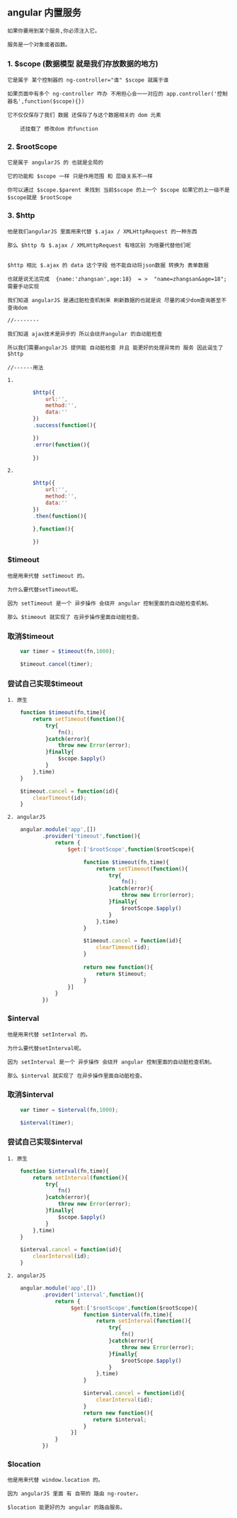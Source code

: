 ## angular 内置服务

    如果你要用到某个服务,你必须注入它。

    服务是一个对象或者函数。

### 1. $scope (数据模型 就是我们存放数据的地方)

    它是属于 某个控制器的 ng-controller="谁" $scope 就属于谁

    如果页面中有多个 ng-controller 咋办 不用担心会一一对应的 app.controller('控制器名',function($scope){})

    它不仅仅保存了我们 数据 还保存了与这个数据相关的 dom 元素

        还挂载了 修改dom 的function 

### 2. $rootScope

    它是属于 angularJS 的 也就是全局的

    它的功能和 $scope 一样 只是作用范围 和 层级关系不一样

    你可以通过 $scope.$parent 来找到 当前$scope 的上一个 $scope 如果它的上一级不是$scope就是 $rootScope

### 3. $http

    他是我们angularJS 里面用来代替 $.ajax / XMLHttpRequest 的一种东西

    那么 $http 与 $.ajax / XMLHttpRequest 有啥区别 为啥要代替他们呢


    $http 相比 $.ajax 的 data 这个字段 他不能自动将json数据 转换为 表单数据

    也就是说无法完成  {name:'zhangsan',age:18}  = >  "name=zhangsan&age=18"; 需要手动实现

    我们知道 angularJS 是通过脏检查机制来 刷新数据的也就是说 尽量的减少dom查询甚至不查询dom

    //--------

    我们知道 ajax技术是异步的 所以会绕开angular 的自动脏检查

    所以我们需要angularJS 提供能 自动脏检查 并且 能更好的处理异常的 服务 因此诞生了 $http

    //------用法

    1.
```js
        $http({
            url:'',
            method:'',
            data:''
        })
        .success(function(){

        })
        .error(function(){
            
        })
```

    2.
```js
        $http({
            url:'',
            method:'',
            data:''
        })
        .then(function(){

        },function(){

        })
```

### $timeout

    他是用来代替 setTimeout 的。

    为什么要代替setTimeout呢。

    因为 setTimeout 是一个 异步操作 会绕开 angular 控制里面的自动脏检查机制。

    那么 $timeout 就实现了 在异步操作里面自动脏检查。

### 取消$timeout
```js
    var timer = $timeout(fn,1000);

    $timeout.cancel(timer);
```

### 尝试自己实现$timeout

    1. 原生
```js
    function $timeout(fn,time){
        return setTimeout(function(){
            try{
                fn();
            }catch(error){
                throw new Error(error);
            }finally{
                $scope.$apply()
            }
        },time)
    }

    $timeout.cancel = function(id){
        clearTimeout(id);
    }
```

    2. angularJS
```js
    angular.module('app',[])
           .provider('timeout',function(){              
               return {
                   $get:['$rootScope',function($rootScope){

                        function $timeout(fn,time){
                            return setTimeout(function(){
                                try{
                                    fn();
                                }catch(error){
                                    throw new Error(error);
                                }finally{
                                    $rootScope.$apply()
                                }
                            },time)
                        }

                        $timeout.cancel = function(id){
                            clearTimeout(id);
                        } 
                    
                        return new function(){
                            return $timeout;
                        }
                   }]
               }
           })
```

### $interval

    他是用来代替 setInterval 的。

    为什么要代替setInterval呢。

    因为 setInterval 是一个 异步操作 会绕开 angular 控制里面的自动脏检查机制。

    那么 $interval 就实现了 在异步操作里面自动脏检查。

### 取消$interval
```js
    var timer = $interval(fn,1000);

    $interval(timer);
```

### 尝试自己实现$interval

    1. 原生
```js
    function $interval(fn,time){
        return setInterval(function(){
            try{
                fn()
            }catch(error){
                throw new Error(error);
            }finally{
                $scope.$apply()
            }
        },time)
    }

    $interval.cancel = function(id){
        clearInterval(id);
    }
```

    2. angularJS
```js
    angular.module('app',[])
           .provider('interval',function(){       
               return {
                    $get:['$rootScope',function($rootScope){
                        function $interval(fn,time){
                            return setInterval(function(){
                                try{
                                    fn()
                                }catch(error){
                                    throw new Error(error);
                                }finally{
                                    $rootScope.$apply()
                                }
                            },time)
                        }

                        $interval.cancel = function(id){
                            clearInterval(id);
                        } 
                        return new function(){
                           return $interval;
                        }     
                    }]
               }
           })
```

### $location

    他是用来代替 window.location 的。

    因为 angularJS 里面 有 自带的 路由 ng-router。

    $location 能更好的为 angular 的路由服务。